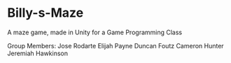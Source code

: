 # Billy-s-Maze
A maze game, made in Unity for a Game Programming Class

Group Members:
Jose Rodarte 
Elijah Payne
Duncan Foutz
Cameron Hunter 
Jeremiah Hawkinson
